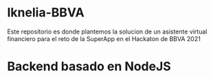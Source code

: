 # Iknelia-BBVA
Este repositorio es donde plantemos la solucion de un asistente virtual financiero para el reto de la SuperApp en el Hackaton de BBVA 2021

# Backend basado en NodeJS